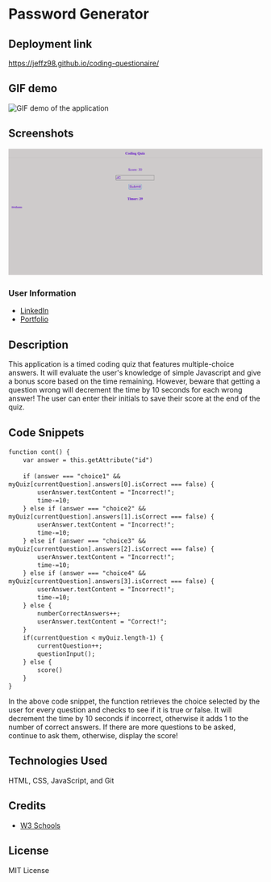 # Password Generator

## Deployment link

https://jeffz98.github.io/coding-questionaire/

## GIF demo

![GIF demo of the application](./Assets/images/CQdemo.gif)

## Screenshots
![Screenshot of the application's landing page](./Assets/images/CQ.png)

### User Information
- [LinkedIn](https://www.linkedin.com/in/jeffrey-zhang-52315522a/)
- [Portfolio](https://jeffz98.github.io/Twilights_Portfolio/)

## Description
This application is a timed coding quiz that features multiple-choice answers. It will evaluate the user's knowledge of simple Javascript and give a bonus score based on the time remaining. However, beware that getting a question wrong will decrement the time by 10 seconds for each wrong answer! The user can enter their initials to save their score at the end of the quiz.

## Code Snippets

```
function cont() {
    var answer = this.getAttribute("id") 
    
    if (answer === "choice1" && myQuiz[currentQuestion].answers[0].isCorrect === false) {
        userAnswer.textContent = "Incorrect!";
        time-=10;
    } else if (answer === "choice2" && myQuiz[currentQuestion].answers[1].isCorrect === false) {
        userAnswer.textContent = "Incorrect!";
        time-=10;
    } else if (answer === "choice3" && myQuiz[currentQuestion].answers[2].isCorrect === false) {
        userAnswer.textContent = "Incorrect!";
        time-=10;
    } else if (answer === "choice4" && myQuiz[currentQuestion].answers[3].isCorrect === false) {
        userAnswer.textContent = "Incorrect!";
        time-=10;
    } else {
        numberCorrectAnswers++;
        userAnswer.textContent = "Correct!";
    }
    if(currentQuestion < myQuiz.length-1) {
        currentQuestion++;
        questionInput();
    } else {
        score()
    }
}
```

In the above code snippet, the function retrieves the choice selected by the user for every question and checks to see if it is true or false. It will decrement the time by 10 seconds if incorrect, otherwise it adds 1 to the number of correct answers. If there are more questions to be asked, continue to ask them, otherwise, display the score!


## Technologies Used

HTML, CSS, JavaScript, and Git

## Credits
- [W3 Schools](https://www.w3schools.com/)

## License

MIT License